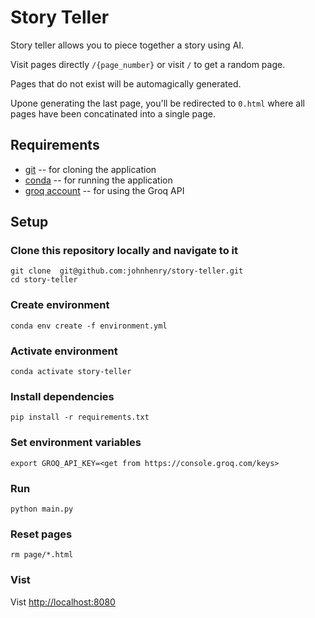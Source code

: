 # Story Teller

Story teller allows you to piece together a story using AI.

Visit pages directly `/{page_number}` or visit `/` to get a random page.

Pages that do not exist will be automagically generated.

Upone generating the last page, you'll be redirected to `0.html`
where all pages have been concatinated into a single page.

## Requirements

- [git](https://conda.io) -- for cloning the application
- [conda](https://conda.io) -- for running the application
- [groq account](https://console.groq.com/) -- for using the Groq API

## Setup

### Clone this repository locally and navigate to it

```shell
git clone  git@github.com:johnhenry/story-teller.git
cd story-teller
```

### Create environment

```shell
conda env create -f environment.yml
```

### Activate environment

```shell
conda activate story-teller
```

### Install dependencies

```shell
pip install -r requirements.txt
```

### Set environment variables

```shell
export GROQ_API_KEY=<get from https://console.groq.com/keys>
```

### Run

```shell
python main.py
```

### Reset pages

```shell
rm page/*.html
```

### Vist

Vist [http://localhost:8080](http://localhost:8080)

